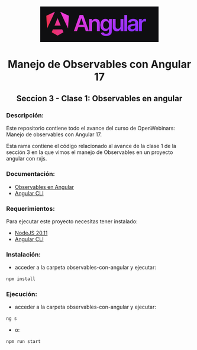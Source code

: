 <p align="center">
  <a href="https://angular.io/" target="blank"><img src="./assets/angular-logo.png" width="320" alt="Angular Logo" /></a>
</p>

<h1 align="center"> Manejo de Observables con Angular 17 </h1>

<h2 align="center"> Seccion 3 - Clase 1: Observables en angular </h1>

### Descripción:
Este repositorio contiene todo el avance del curso de OpenWebinars: Manejo de observables con Angular 17.

Esta rama contiene el código relacionado al avance de la clase 1 de la sección 3 en la que vimos el manejo de Observables en un proyecto angular con rxjs.

### Documentación:

* [Observables en Angular](https://angular.io/guide/observables-in-angular)
* [Angular CLI](https://angular.io/cli)

### Requerimientos:
Para ejecutar este proyecto necesitas tener instalado: 
* [NodeJS 20.11](https://nodejs.org/en)
* [Angular CLI](https://angular.io/cli)

### Instalación:
* acceder a la carpeta observables-con-angular y ejecutar:

```bash
npm install
```

### Ejecución:
* acceder a la carpeta observables-con-angular y ejecutar:

```bash
ng s
```
* o:
```bash
npm run start
```